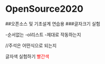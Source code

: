# OpenSource2020
##오픈소스 및 기초설계 연습용
###글자크기 실험

-순서없는
-ol리스트
-제대로 작동하는지

//주석은 어떤식으로 되는지

글자색 실험하기
<label style="color:red">빨간색</label>
